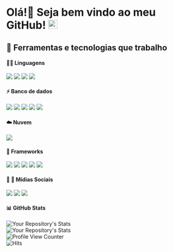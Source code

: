 # Olá!👋 Seja bem vindo ao meu GitHub! <img src="https://github.com/TheDudeThatCode/TheDudeThatCode/blob/master/Assets/Earth.gif" width="24px">

## 🔧 Ferramentas e tecnologias que trabalho

#### :man_technologist: Linguagens

![](https://img.shields.io/badge/Code-Ruby-informational?style=flat&logo=Ruby&logoColor=white&color=2c59ad)
![](https://img.shields.io/badge/Code-HTML5-informational?style=flat&logo=html5&logoColor=white&color=2c59ad)
![](https://img.shields.io/badge/Code-CSS3-informational?style=flat&logo=css3&logoColor=white&color=2c59ad)
<img src = "https://img.shields.io/badge/Code-Groovy-informational?style=flat&logo=java&logoColor=white&color=2c59ad">

#### :zap: Banco de dados

![](https://img.shields.io/badge/BD-Oracle-informational?style=flat&logo=oracle&logoColor=white&color=2c59ad)
![](https://img.shields.io/badge/Code-Microsoft_SQL_Server-informational?style=flat&logo=microsoft-sql-server&logoColor=white&color=2c59ad)
![](https://img.shields.io/badge/BD-PostgreSQL-informational?style=flat&logo=postgresql&logoColor=white&color=2c59ad)
<img src= "https://img.shields.io/badge/BD-Firebird-informational?style=flat&logo=firebird&logoColor=white&color=2c59ad">
<img src= "https://img.shields.io/badge/BD-Mysql-informational?style=flat&logo=mysql&logoColor=white&color=2c59ad">

#### :cloud: Nuvem

![](https://img.shields.io/badge/Cloud-microsoft%20azure-informational?style=flat&logo=microsoft-azure&logoColor=white&color=2c59ad)

#### :rocket: Frameworks

![](https://img.shields.io/badge/Framework-GraphQl-informational?style=flat&logo=graphql&logoColor=white&color=2c59ad)
![](https://img.shields.io/badge/Framework-Git-informational?style=flat&logo=git&logoColor=white&color=2c59ad)
![](https://img.shields.io/badge/Framework-Postman-informational?style=flat&logo=Postman&logoColor=white&color=2c59ad)
![](https://img.shields.io/badge/Editor-Visual_Studio_Code-informational?style=flag&logo=visual%20studio%20code&logoColor=white&color=2c59ad)
![](https://img.shields.io/badge/Editor-Notepad++-informational.svg?style=flag&logo=notepad%2B%2B&logoColor=white&color=2c59ad)

#### :man: :woman: Mídias Sociais

![](https://img.shields.io/badge/Media-LinkedIn-0077B5?style=flat&logo=linkedin&logoColor=white&color=2c59ad)
![](https://img.shields.io/badge/Media-Facebook-1877F2?style=flag&logo=facebook&logoColor=white&color=2c59ad)
![](https://img.shields.io/badge/Media-GitHub-100000?style=flag&logo=github&logoColor=white&color=2c59ad)

#### :bar_chart: GitHub Stats
![Your Repository's Stats](https://github-readme-stats.vercel.app/api?username=Marcelo46&show_icons=true&theme=tokyonight)<br/>
![Your Repository's Stats](https://github-readme-stats.vercel.app/api/top-langs/?username=Marcelo46&theme=tokyonight)<br/>
![Profile View Counter](https://komarev.com/ghpvc/?username=Marcelo46)<br/>
![Hits](https://hitcounter.pythonanywhere.com/count/tag.svg?url=https://github.com/Marcelo46/Python)
 
 <!--
**Marcelo46/Marcelo46** is a ✨ _special_ ✨ repository because its `README.md` (this file) appears on your GitHub profile.
- 🔭 I’m currently working on ...
- 🌱 I’m currently learning ...
- 👯 I’m looking to collaborate on ...
- 🤔 I’m looking for help with ...
- 💬 Ask me about ...
- 📫 How to reach me: ...
- 😄 Pronouns: ...
- ⚡ Fun fact: ...

# Top 5 Badges That Will Take Your GitHub Repository to the Next Level
-->


